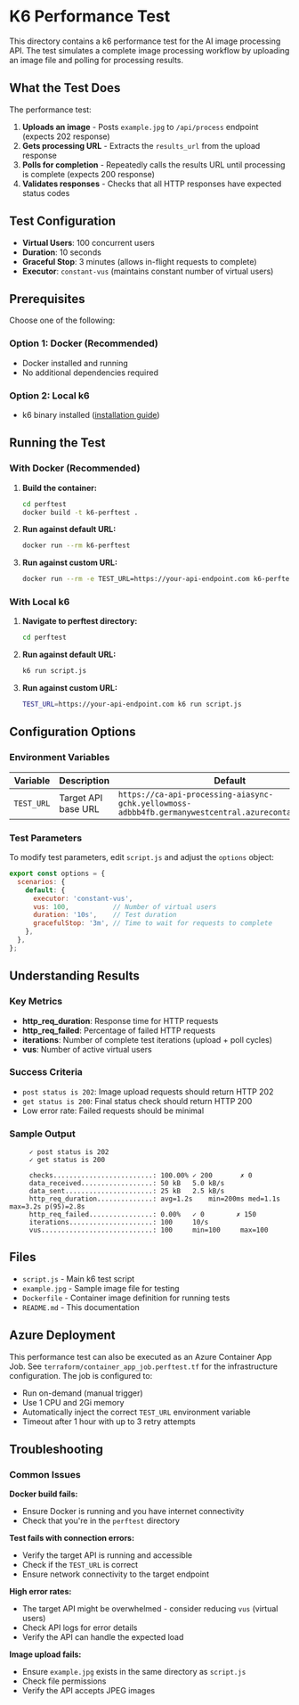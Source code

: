 # K6 Performance Test

This directory contains a k6 performance test for the AI image processing API. The test simulates a complete image processing workflow by uploading an image file and polling for processing results.

## What the Test Does

The performance test:
1. **Uploads an image** - Posts `example.jpg` to `/api/process` endpoint (expects 202 response)
2. **Gets processing URL** - Extracts the `results_url` from the upload response
3. **Polls for completion** - Repeatedly calls the results URL until processing is complete (expects 200 response)
4. **Validates responses** - Checks that all HTTP responses have expected status codes

## Test Configuration

- **Virtual Users**: 100 concurrent users
- **Duration**: 10 seconds
- **Graceful Stop**: 3 minutes (allows in-flight requests to complete)
- **Executor**: `constant-vus` (maintains constant number of virtual users)

## Prerequisites

Choose one of the following:

### Option 1: Docker (Recommended)
- Docker installed and running
- No additional dependencies required

### Option 2: Local k6
- k6 binary installed ([installation guide](https://k6.io/docs/get-started/installation/))

## Running the Test

### With Docker (Recommended)

1. **Build the container:**
   ```bash
   cd perftest
   docker build -t k6-perftest .
   ```

2. **Run against default URL:**
   ```bash
   docker run --rm k6-perftest
   ```

3. **Run against custom URL:**
   ```bash
   docker run --rm -e TEST_URL=https://your-api-endpoint.com k6-perftest
   ```

### With Local k6

1. **Navigate to perftest directory:**
   ```bash
   cd perftest
   ```

2. **Run against default URL:**
   ```bash
   k6 run script.js
   ```

3. **Run against custom URL:**
   ```bash
   TEST_URL=https://your-api-endpoint.com k6 run script.js
   ```

## Configuration Options

### Environment Variables

| Variable | Description | Default |
|----------|-------------|---------|
| `TEST_URL` | Target API base URL | `https://ca-api-processing-aiasync-gchk.yellowmoss-adbbb4fb.germanywestcentral.azurecontainerapps.io` |

### Test Parameters

To modify test parameters, edit `script.js` and adjust the `options` object:

```javascript
export const options = {
  scenarios: {
    default: {
      executor: 'constant-vus',
      vus: 100,           // Number of virtual users
      duration: '10s',    // Test duration
      gracefulStop: '3m', // Time to wait for requests to complete
    },
  },
};
```

## Understanding Results

### Key Metrics

- **http_req_duration**: Response time for HTTP requests
- **http_req_failed**: Percentage of failed HTTP requests
- **iterations**: Number of complete test iterations (upload + poll cycles)
- **vus**: Number of active virtual users

### Success Criteria

- `post status is 202`: Image upload requests should return HTTP 202
- `get status is 200`: Final status check should return HTTP 200
- Low error rate: Failed requests should be minimal

### Sample Output

```
     ✓ post status is 202
     ✓ get status is 200

     checks.........................: 100.00% ✓ 200       ✗ 0  
     data_received..................: 50 kB   5.0 kB/s
     data_sent......................: 25 kB   2.5 kB/s
     http_req_duration..............: avg=1.2s    min=200ms med=1.1s max=3.2s p(95)=2.8s
     http_req_failed................: 0.00%   ✓ 0        ✗ 150
     iterations.....................: 100     10/s
     vus............................: 100     min=100     max=100
```

## Files

- `script.js` - Main k6 test script
- `example.jpg` - Sample image file for testing
- `Dockerfile` - Container image definition for running tests
- `README.md` - This documentation

## Azure Deployment

This performance test can also be executed as an Azure Container App Job. See `terraform/container_app_job.perftest.tf` for the infrastructure configuration. The job is configured to:

- Run on-demand (manual trigger)
- Use 1 CPU and 2Gi memory
- Automatically inject the correct `TEST_URL` environment variable
- Timeout after 1 hour with up to 3 retry attempts

## Troubleshooting

### Common Issues

**Docker build fails:**
- Ensure Docker is running and you have internet connectivity
- Check that you're in the `perftest` directory

**Test fails with connection errors:**
- Verify the target API is running and accessible
- Check if the `TEST_URL` is correct
- Ensure network connectivity to the target endpoint

**High error rates:**
- The target API might be overwhelmed - consider reducing `vus` (virtual users)
- Check API logs for error details
- Verify the API can handle the expected load

**Image upload fails:**
- Ensure `example.jpg` exists in the same directory as `script.js`
- Check file permissions
- Verify the API accepts JPEG images